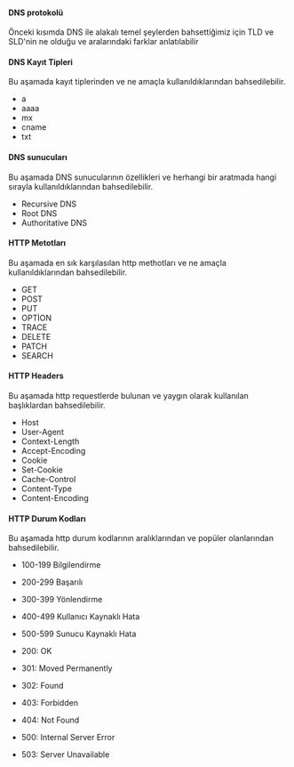 
#### DNS protokolü
Önceki kısımda DNS ile alakalı temel şeylerden bahsettiğimiz için TLD ve SLD'nin ne olduğu ve aralarındaki farklar anlatılabilir

#### DNS Kayıt Tipleri
Bu aşamada kayıt tiplerinden ve ne amaçla kullanıldıklarından bahsedilebilir.
- a
- aaaa
- mx
- cname
- txt

#### DNS sunucuları
Bu aşamada DNS sunucularının özellikleri ve herhangi bir aratmada hangi sırayla kullanıldıklarından bahsedilebilir.
- Recursive DNS
- Root DNS
- Authoritative DNS

#### HTTP Metotları
Bu aşamada en sık karşılasılan http methotları ve ne amaçla kullanıldıklarından bahsedilebilir.
- GET
- POST
- PUT
- OPTİON
- TRACE
- DELETE
- PATCH
- SEARCH

#### HTTP Headers

Bu aşamada http requestlerde bulunan ve yaygın olarak kullanılan başlıklardan bahsedilebilir.

- Host
- User-Agent
- Context-Length
- Accept-Encoding
- Cookie
- Set-Cookie
- Cache-Control
- Content-Type
- Content-Encoding

#### HTTP Durum Kodları

Bu aşamada http durum kodlarının aralıklarından ve popüler olanlarından bahsedilebilir.

- 100-199 Bilgilendirme
- 200-299 Başarılı
- 300-399 Yönlendirme
- 400-499 Kullanıcı Kaynaklı Hata
- 500-599 Sunucu Kaynaklı Hata


- 200: OK
- 301: Moved Permanently
- 302: Found
- 403: Forbidden
- 404: Not Found
- 500: Internal Server Error
- 503: Server Unavailable


